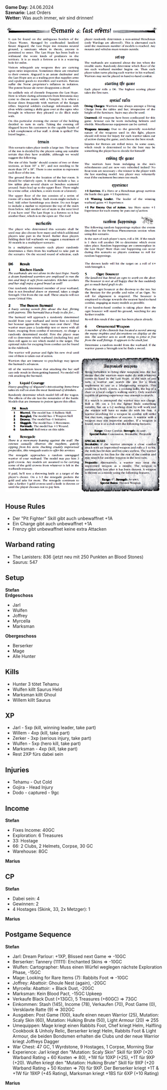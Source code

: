 **Game Day:** 24.06.2024  
**Szenario:** Last Orders  
**Wetter:** Was auch immer, wir sind drinnen!

<img src="../Pics/LO_1.png" alt="drawing" width="500"/>

<img src="../Pics/LO_2.png" alt="drawing" width="500"/>

## House Rules
 - Der "Pit Fighter" Skill gibt auch unbewaffnet +1A
 - Ein Charge gibt auch unbewaffnet +1A
 - Frenzy gibt unbewaffnet keine extra Attacken

## Warband rating
- The Lanisters: 836  (jetzt neu mit 250 Punkten an Blood Stones)
- Saurus: 547

## Setup
**Stefan**  
**Erdgeschoss**  
 - Jarl
 - Wulfen
 - Joffrey
 - Myrcella
 - Marksman

**Obergeschoss**
 - Berserker
 - Mage
 - Alle Hunter
 

## Kills
 - Hunter 3 tötet Tehamu
 - Wulfen killt Saurus Held
 - Marksman killt Ghoul
 - Willem killt Saurus

## XP
 - Jarl - 5xp (kill, winning leader, take part)
 - Willem - 4xp (kill, take part)
 - Zerker - 3xp (serious injury, take part)
 - Wulfen - 5xp (hero kill, take part)
 - Marksman - 4xp (kill, take part)
 - Rest 2XP fürs dabei sein

## Injuries
 - Tehamu - Out Cold
 - Gojira - Head Injury
 - Dodo - captured - 9gc

## Income
**Stefan**  
 - Fixes Income: 40GC
 - Exploration: 6 Treasures
 - 33: Hostage
 - 66: 2 Clubs, 2 Helmets, Corpse, 30 GC
 - Warehouse: 8GC

**Marius**  

## CP
**Stefan**  
 - Dabei sein: 4
 - Gewinnen: 2
 - 4 Hostages (Skink, 33, 2x Metzger): 1

**Marius**  


## Postgame Sequence 
**Stefan**  
 - Jarl: Dream Parlour: +1XP, Blissed next Game => -10GC
 - Berserker: Tannery (11111): Enchanted Skins => -10GC
 - Wulfen: Cartographer: Muss einen Würfel weglegen nächste Exploration Phase, -15GC
 - Mage: Looking for Rare Items (7): Rabbits Foot => -10GC
 - Joffrey: Abattoir: Ghoule Nest (again), -20GC
 - Myrcella: Abattoir: + Black Dust, -20GC
 - Marksman: Kein Blood Pact, -15GC Upkeep
 - Verkaufe Black Dust (+13GC), 5 Treasures (+60GC) => 73GC
 - Einkommen: Stash (145), Income (78), Verkaufen (70), Post Game (0), Versklavte Ratte (9) => 302GC
 - Ausgaben: Post Game (100), kaufe einen neuen Warrior (25), Mutation: Scaly Skin (60), Mutation: Hulking Brute (50), Light Armour (20) => 255
 - Umequippen: Mage kriegt einen Rabbits Foot, Chef kriegt Helm, Halfling Cookbook & Unholy Relic, Berserker kriegt Helm, Rabbits Foot & Light Armour, die beiden Bondsmen erhalten die Clubs und der neue Warrior kriegt Joffreys Dagger
 - War Chest: 47 GC, 1 Wyrdstone, 9 Hostages, 1 Corpse, Morning Star
 - Experience: Jarl kriegt den "Mutation: Scaly Skin" Skill für 9XP (+20 Warband Rating + 60 Kosten => 80), +1W für 10XP (+25), +1T für 9XP (+20). Wulfen kriegt den "Mutation: Hulking Brute" Skill für 9XP (+20 Warband Rating + 50 Kosten => 70) für 9XP. Der Berserker kriegt +1T & +1W für 19XP (+45 Rating), Marksman kriegt +1BS für 6XP (+10 Rating)

**Marius**  
